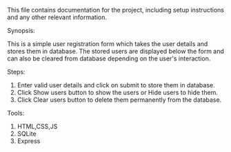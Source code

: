 This file contains documentation for the project, including setup instructions and any other relevant information.

Synopsis:

This is a simple user registration form which takes the user details and stores them in database. The stored users are displayed below the form and can also be cleared from database depending on the user's interaction.

Steps:

1. Enter valid user details and click on submit to store them in database.
2. Click Show users button to show the users or Hide users to hide them.
3. Click Clear users button to delete them permanently from the database.

Tools:

1. HTML,CSS,JS
2. SQLite
3. Express
